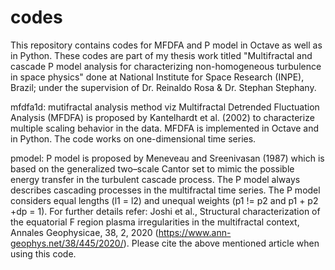 # codes
This repository contains codes for MFDFA and P model in Octave as well as in Python. 
These codes are part of my thesis work titled 
"Multifractal and cascade P model analysis for characterizing non-homogeneous turbulence in space physics" 
done at National Institute for Space Research (INPE), Brazil; 
under the supervision of Dr. Reinaldo Rosa & Dr. Stephan Stephany.

mfdfa1d: mutifractal analysis method viz Multifractal Detrended Fluctuation Analysis (MFDFA) is proposed by 
Kantelhardt et al. (2002) to characterize multiple scaling behavior in the data.
MFDFA is implemented in Octave and in Python. The code works on one-dimensional time series.

pmodel: P model is proposed by Meneveau and Sreenivasan (1987) which is based on the generalized two–scale Cantor set 
to mimic the possible energy transfer in the turbulent cascade process. The P model always describes cascading processes in the
multifractal time series. The P model considers equal lengths (l1 = l2) and unequal weights (p1 != p2 and p1 + p2 +dp = 1). 
For further details refer: 
Joshi et al., Structural characterization of the equatorial F region plasma irregularities in the multifractal context,
Annales Geophysicae, 38, 2, 2020 (https://www.ann-geophys.net/38/445/2020/).
Please cite the above mentioned article when using this code. 
